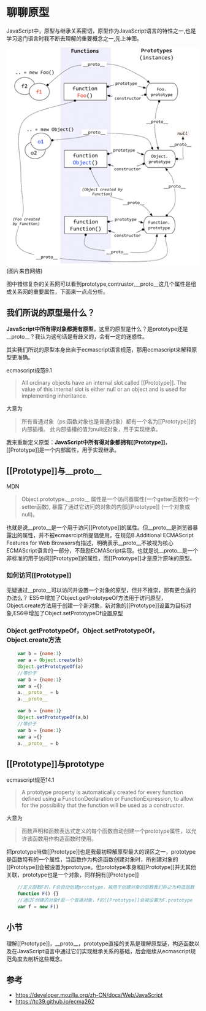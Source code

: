 # 聊聊原型

JavaScript中，原型与继承关系密切，原型作为JavaScript语言的特性之一,也是学习这门语言时我不断去理解的重要概念之一,先上神图。

![](https://github.com/WoolYang/wool-blog/blob/master/image/prototype.png)
(图片来自网络)

图中错综复杂的关系网可以看到prototype,contrustor,__proto__这几个属性是组成关系网的重要属性，下面来一点点分析。
## 我们所说的原型是什么？

**JavaScript中所有得对象都拥有原型**，这里的原型是什么？是prototype还是__proto__？我认为这句话是有歧义的，会有一定的迷惑性。

其实我们所说的原型本身出自于ecmascript语言规范，那用ecmascript来解释原型更准确。

ecmascript规范9.1
> All ordinary objects have an internal slot called [[Prototype]]. The value of this internal slot is either null or an object and is used for implementing inheritance.

大意为
> 所有普通对象（ps:函数对象也是普通对象）都有一个名为[[Prototype]]的内部插槽。 此内部插槽的值为null或对象，用于实现继承。

我来重新定义原型：**JavaScript中所有得对象都拥有[[Prototype]]**，[[Prototype]]是一个内部属性，用于实现继承。

## [[Prototype]]与__proto__
MDN
 >Object.prototype.\_\_proto\_\_ 属性是一个访问器属性(一个getter函数和一个setter函数), 暴露了通过它访问的对象的内部[[Prototype]] (一个对象或 null)。

也就是说__proto__是一个用于访问[[Prototype]]的属性。但__proto__是浏览器暴露出的属性，并不被ecmasrcipt所提倡使用，在规范B.Additional ECMAScript Features for Web Browsers有描述，明确表示__proto__不被视为核心ECMAScript语言的一部分，不鼓励ECMAScript实现。也就是说__proto__是一个非标准的用于访问[[Prototype]]的属性，而[[Prototype]]才是原汁原味的原型。

### 如何访问[[Prototype]]
无疑通过__proto__可以访问并设置一个对象的原型，但并不推崇，那有更合适的办法么？
ES5中增加了Object.getPrototypeOf方法用于访问原型，Object.create方法用于创建一个新对象，新对象的[[Prototype]]设置为目标对象,ES6中增加了Object.setPrototypeOf设置原型

### Object.getPrototypeOf，Object.setPrototypeOf，Object.create方法
```js
    var b = {name:1}
    var a = Object.create(b)
    Object.getPrototypeOf(a)
    //等价于
    var b = {name:1}
    var a ={}
    a.__proto__ = b
    a.__proto__
```
```js
    var b = {name:1}
    Object.setPrototypeOf(a,b)
    //等价于
    var b = {name:1}
    var a ={}
    a.__proto__ = b
```
## [[Prototype]]与prototype
ecmascript规范14.1
> A prototype property is automatically created for every function defined using a FunctionDeclaration or FunctionExpression, to allow for the possibility that the function will be used as a constructor.

大意为
> 函数声明和函数表达式定义的每个函数自动创建一个prototype属性，以允许该函数用作构造函数时使用。

把prototype当做[[Prototype]]也是我最初理解原型最大的误区之一，prototype是函数特有的一个属性，当函数作为构造函数创建对象时，所创建对象的[[Prototype]]会被设置为prototype。但prototype本身和[[Prototype]]并无其他关联，prototype也是一个对象，同样拥有[[Prototype]]

```js
    //定义函数F时，F会自动创建prototype，被用于创建对象的函数我们称之为构造函数
    function F() {}  
    //通过F创建的对象f是一个普通对象，f的[[Prototype]]会被设置为F.prototype
    var f = new F()  
```

## 小节
理解[[Prototype]]，\_\_proto\_\_，prototype直接的关系是理解原型链，构造函数以及在JavaScript语言中通过它们实现继承关系的基础，后会继续从ecmascript规范角度去剖析这些概念。

## 参考
* https://developer.mozilla.org/zh-CN/docs/Web/JavaScript
* https://tc39.github.io/ecma262
